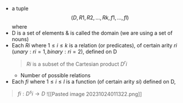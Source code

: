 - a tuple $$(D,R1,R2,...,Rk,f1,...,fl)$$
where 
- D is a set of elements & is called the domain (we are using a set of nouns)
- Each $Ri$ where $1 \le i \le k$ is a relation (or predicates), of certain arity $ri$ 
	($unary:ri = 1, binary:ri = 2$), defined on D
	> $Ri$ is a subset of the Cartesian product $D^ri$
	- Number of possible relations
- Each $fi$ where $1 \le i \le l$ is a function (of certain arity $si$) defined on D,
>	$fi : D^si \rightarrow D$
![[Pasted image 20231024011322.png]]